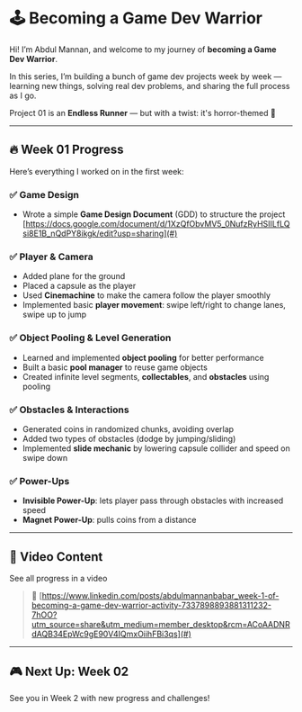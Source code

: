 # 🕹️ Becoming a Game Dev Warrior

Hi! I’m Abdul Mannan, and welcome to my journey of **becoming a Game Dev Warrior**.

In this series, I’m building a bunch of game dev projects week by week — learning new things, solving real dev problems, and sharing the full process as I go.

Project 01 is an **Endless Runner** — but with a twist: it's horror-themed 👻

---

## 🔥 Week 01 Progress

Here’s everything I worked on in the first week:

### ✅ Game Design
- Wrote a simple **Game Design Document** (GDD) to structure the project  
  [https://docs.google.com/document/d/1XzQfObvMV5_0NufzRyHSIILfLQsi8E1B_nQdPY8ikgk/edit?usp=sharing](#)

### ✅ Player & Camera
- Added plane for the ground
- Placed a capsule as the player
- Used **Cinemachine** to make the camera follow the player smoothly
- Implemented basic **player movement**: swipe left/right to change lanes, swipe up to jump

### ✅ Object Pooling & Level Generation
- Learned and implemented **object pooling** for better performance
- Built a basic **pool manager** to reuse game objects
- Created infinite level segments, **collectables**, and **obstacles** using pooling

### ✅ Obstacles & Interactions
- Generated coins in randomized chunks, avoiding overlap
- Added two types of obstacles (dodge by jumping/sliding)
- Implemented **slide mechanic** by lowering capsule collider and speed on swipe down

### ✅ Power-Ups
- **Invisible Power-Up**: lets player pass through obstacles with increased speed
- **Magnet Power-Up**: pulls coins from a distance

---

## 🎥 Video Content
See all progress in a video
> 🔗 [https://www.linkedin.com/posts/abdulmannanbabar_week-1-of-becoming-a-game-dev-warrior-activity-7337898893881311232-7hOO?utm_source=share&utm_medium=member_desktop&rcm=ACoAADNRdAQB34EpWc9gE90V4IQmxOiihFBi3qs](#)

---

## 🎮 Next Up: Week 02

See you in Week 2 with new progress and challenges!

